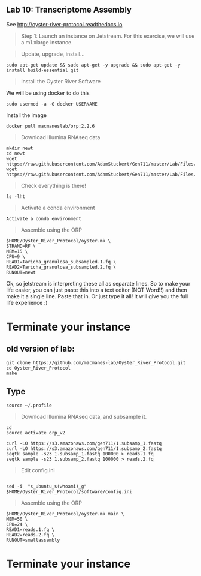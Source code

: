 Lab 10: Transcriptome Assembly
--

See http://oyster-river-protocol.readthedocs.io

> Step 1: Launch an instance on Jetstream. For this exercise, we will use a m1.xlarge instance.

> Update, upgrade, install...

```
sudo apt-get update && sudo apt-get -y upgrade && sudo apt-get -y install build-essential git
```

> Install the Oyster River Software

We will be using docker to do this

```
sudo usermod -a -G docker USERNAME
```

Install the image

```
docker pull macmaneslab/orp:2.2.6
```

> Download Illumina RNAseq data

```
mkdir newt
cd newt
wget https://raw.githubusercontent.com/AdamStuckert/Gen711/master/Lab/Files/Taricha_granulosa_subsampled.1.fq
wget https://raw.githubusercontent.com/AdamStuckert/Gen711/master/Lab/Files/Taricha_granulosa_subsampled.2.fq
```

>Check everything is there!

```
ls -lht
```

> Activate a conda environment

```
Activate a conda environment
```

> Assemble using the ORP

```
$HOME/Oyster_River_Protocol/oyster.mk \
STRAND=RF \
MEM=15 \
CPU=9 \   
READ1=Taricha_granulosa_subsampled.1.fq \
READ2=Taricha_granulosa_subsampled.2.fq \
RUNOUT=newt
```

Ok, so jetstream is interpreting these all as separate lines. So to make your life easier, you can just paste this into a text editor (NOT Word!!) and then make it a single line. Paste that in. Or just type it all! It will give you the full life experience :)

# Terminate your instance

old version of lab:
------------------------------------------------------------------------------------------------------

```
git clone https://github.com/macmanes-lab/Oyster_River_Protocol.git
cd Oyster_River_Protocol
make
```
## Type

```
source ~/.profile
```

> Download Illumina RNAseq data, and subsample it.

```
cd
source activate orp_v2

curl -LO https://s3.amazonaws.com/gen711/1.subsamp_1.fastq
curl -LO https://s3.amazonaws.com/gen711/1.subsamp_2.fastq
seqtk sample -s23 1.subsamp_1.fastq 100000 > reads.1.fq
seqtk sample -s23 1.subsamp_2.fastq 100000 > reads.2.fq
```

> Edit config.ini

```

sed -i  "s_ubuntu_$(whoami)_g" $HOME/Oyster_River_Protocol/software/config.ini
```

> Assemble using the ORP

```
$HOME/Oyster_River_Protocol/oyster.mk main \
MEM=50 \
CPU=24 \
READ1=reads.1.fq \
READ2=reads.2.fq \
RUNOUT=smallassembly
 ```
# Terminate your instance
